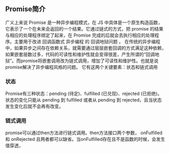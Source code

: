 ## Promise简介
广义上来说 Promise 是一种异步编程模式，在 JS 中具体是一个原生构造函数，它表示了一个在未来会返回的一个结果。它通过链式的方式，把 promise 的结果与相应的处理程序绑定了起来，在 Promise 完成的后就会去执行相应的处理程序。主要用于改进 回调函数式 异步编程 的 回调地狱问题 。
在传统的异步编程中，如果异步之间存在依赖关系，就需要通过层层嵌套回调的方式满足这种依赖，如果嵌套层数过多，代码的可读性和维护性就会变得很差，产生所谓的“回调地狱”。而promise将嵌套调用改为链式调用，增加了可读性和维护性。也就是说promise解决了异步编程风格的问题。
它有这两个关键要素：状态和链式调用
### 状态
Promise有三种状态：pending (待定)、fulfilled (已兑现)、rejected (已拒绝)。
状态的变化只能从 pending 到 fulfilled 或者从 pending 到 rejected，且当状态发生变化后就不会再有改变。
### 链式调用
promise可以通过then方法进行链式调用。then方法接口两个参数， onFulfilled 和 onRejected 且两者都可以缺省。当onFulfilled存在且不是函数的时候，会发生值穿透，
